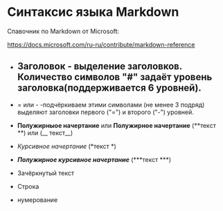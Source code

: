 # Синтаксис языка Markdown

Спавочник по Markdown от Microsoft:

https://docs.microsoft.com/ru-ru/contribute/markdown-reference

* ## Заголовок - выделение заголовков. Количество символов "#" задаёт уровень заголовка(поддерживается 6 уровней).

* = или - -подчёркиваем этими символами (не менее 3 подряд) выделяют заголовки первого ("=") и второго ("-") уровней.

* **Полужирныое начертание** или __Полужирное начертание__ (**текст **) или (__ текст__)

* *Курсивное начертание* (*текст *)

* ***Полужирное курсивное начертание*** (***текст ***)

* Зачёркнутый текст

* Строка 

* нумерование
